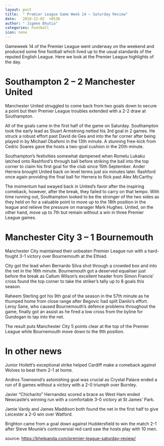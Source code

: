 ```yaml
---
layout: post
title:  " Premier League Game Week 14 – Saturday Review"
date:   2018-12-02  +0530
author: " Jigmee Bhutia"
categories: Football
icon: none
---
```

Gameweek 14 of the Premier League went underway on the weekend and produced some fine football which lived up to the usual standards of the reputed English League. 
Here we look at the Premier League highlights of the day.

 

# Southampton 2 – 2 Manchester United 
Manchester United struggled to come back from two goals down to secure a point but their Premier League troubles extended with a 2-2 draw at Southampton.

All of the goals came in the first half of the game on Saturday. Southampton took the early lead as Stuart Armstrong netted his 3rd goal in 2 games. He struck a robust effort past David de Gea and into the far corner after being played in by Michael Obafemi in the 13th minute. A stunning free-kick from Cedric Soares gave the hosts a two-goal cushion in the 20th minute.

Southampton’s festivities somewhat dampened when Romelu Lukaku latched onto Rashford‘s through ball before striking the ball into the top corner to claim his first goal for the club since 15th September. Ander Herrera brought United back on level terms just six minutes later. Rashford once again providing the final ball for Herrera to flick past Alex McCarthy.

The momentum had swayed back in United’s favor after the inspiring comeback, however, after the break, they failed to carry on that tempo. With time running out, Southampton looked to be the stronger of the two sides as they held on for a valuable point to move up to the 18th position in the league and relieve the pressure on manager Mark Hughes. United, on the other hand, move up to 7th but remain without a win in three Premier League games.

 

# Manchester City 3 – 1 Bournemouth
Manchester City maintained their unbeaten Premier League run with a hard-fought 3-1 victory over Bournemouth at the Ethiad.

City got the lead when Bernardo Silva shot through a crowded box and into the net in the 16th minute. Bournemouth got a deserved equaliser just before the break as Callum Wilson‘s excellent header from Simon Francis‘ cross found the top corner to take the striker’s tally up to 8 goals this season.

Raheem Sterling got his 9th goal of the season in the 57th minute as he thumped home from close range after Begovic had spilt Danilo‘s effort. Leroy Sane, who caused Bournemouth’s defence problems throughout the game, finally got an assist as he fired a low cross from the byline for Gundogan to tap into the net.

The result puts Manchester City 5 points clear at the top of the Premier League while Bournemouth move down to the 9th position.

 

# In other news
Junior Hoilett‘s exceptional strike helped Cardiff make a comeback against Wolves to beat them 2-1 at home.

Andros Townsend‘s astonishing goal was crucial as Crystal Palace ended a run of 8 games without a victory with a 2-0 triumph over Burnley.

Javier “Chicharito” Hernandez scored a brace as West Ham ended Newcastle‘s winning run with a comfortable 3-0 victory at St James’ Park.

Jamie Vardy and James Maddison both found the net in the first half to give Leicester a 2-0 win over Watford.

Brighton came from a goal down against Huddersfield to win the match 2-1 after Steve Mounie‘s controversial red card saw the hosts play with 10 men.

source: https://khelpanda.com/premier-league-saturday-review/